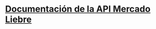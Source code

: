 # [Documentación de la API Mercado Liebre](https://documenter.getpostman.com/view/23704527/2s8Z73zWuL) 
